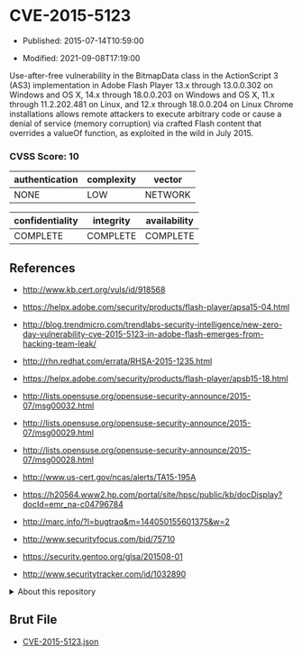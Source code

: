 # CVE-2015-5123

- Published: 2015-07-14T10:59:00

- Modified: 2021-09-08T17:19:00

Use-after-free vulnerability in the BitmapData class in the ActionScript 3 (AS3) implementation in Adobe Flash Player 13.x through 13.0.0.302 on Windows and OS X, 14.x through 18.0.0.203 on Windows and OS X, 11.x through 11.2.202.481 on Linux, and 12.x through 18.0.0.204 on Linux Chrome installations allows remote attackers to execute arbitrary code or cause a denial of service (memory corruption) via crafted Flash content that overrides a valueOf function, as exploited in the wild in July 2015.

### CVSS Score: **10**

| authentication | complexity | vector |
| --- | --- | --- |
| NONE | LOW | NETWORK |

| confidentiality | integrity | availability |
| --- | --- | --- |
| COMPLETE | COMPLETE | COMPLETE |

## References

* http://www.kb.cert.org/vuls/id/918568

* https://helpx.adobe.com/security/products/flash-player/apsa15-04.html

* http://blog.trendmicro.com/trendlabs-security-intelligence/new-zero-day-vulnerability-cve-2015-5123-in-adobe-flash-emerges-from-hacking-team-leak/

* http://rhn.redhat.com/errata/RHSA-2015-1235.html

* https://helpx.adobe.com/security/products/flash-player/apsb15-18.html

* http://lists.opensuse.org/opensuse-security-announce/2015-07/msg00032.html

* http://lists.opensuse.org/opensuse-security-announce/2015-07/msg00029.html

* http://lists.opensuse.org/opensuse-security-announce/2015-07/msg00028.html

* http://www.us-cert.gov/ncas/alerts/TA15-195A

* https://h20564.www2.hp.com/portal/site/hpsc/public/kb/docDisplay?docId=emr_na-c04796784

* http://marc.info/?l=bugtraq&m=144050155601375&w=2

* http://www.securityfocus.com/bid/75710

* https://security.gentoo.org/glsa/201508-01

* http://www.securitytracker.com/id/1032890

<details>
<summary>About this repository</summary> 

  This repository is part of the project [Live Hack CVE](https://github.com/Live-Hack-CVE). Main website can be found [www.live-hack.org](https://www.live-hack.org) 
  
  Made by [Sn0wAlice](https://github.com/Sn0wAlice) for the people that care about security and need to have a feed of the latest CVEs. Hope you enjoy it, don't forget to star the repo and follow me on [Twitter](https://twitter.com/Sn0wAlice) and [Github](https://github.com/Sn0wAlice). And that is my [personnal website](https://www.alice-snow.me/)

  - [Home Page](https://github.com/Live-Hack-CVE)
  - [Framework](https://github.com/Live-Hack-CVE/cve-framework)
  - [CVE database](https://github.com/Live-Hack-CVE/full_database)
  - [Changelog](https://github.com/Live-Hack-CVE/Changelog)
</details>

## Brut File

* [CVE-2015-5123.json](https://raw.githubusercontent.com/Live-Hack-CVE/full_database/main/cves/2015/CVE-2015-5123.json)

